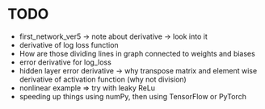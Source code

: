 # TODO
* first_network_ver5 -> note about derivative -> look into it
* derivative of log loss function
* How are those dividing lines in graph connected to weights and biases
* error derivative for log_loss
* hidden layer error derivative -> why transpose matrix and element wise derivative of activation function (why not division)
* nonlinear example => try with leaky ReLu
* speeding up things using numPy, then using TensorFlow or PyTorch
